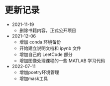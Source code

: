 # 更新记录

- 2021-11-19
    - 删除书籍内容，正式公开项目
- 2021-12-06
    - 增加 conda 环境备份
    - 开始建立说明文档和 ipynb 文件
    - 增加自己的 LeetCode 部分
    - 增加图像处理课程的一些 MATLAB 学习代码
- 2022-07-11
    - 增加poetry环境管理
    - 增加mask工具